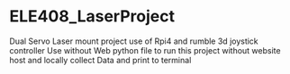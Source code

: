 # ELE408_LaserProject 
Dual Servo Laser mount project use of Rpi4 and rumble 3d joystick controller
Use without Web python file to run this project without website host and locally collect Data and print to terminal


